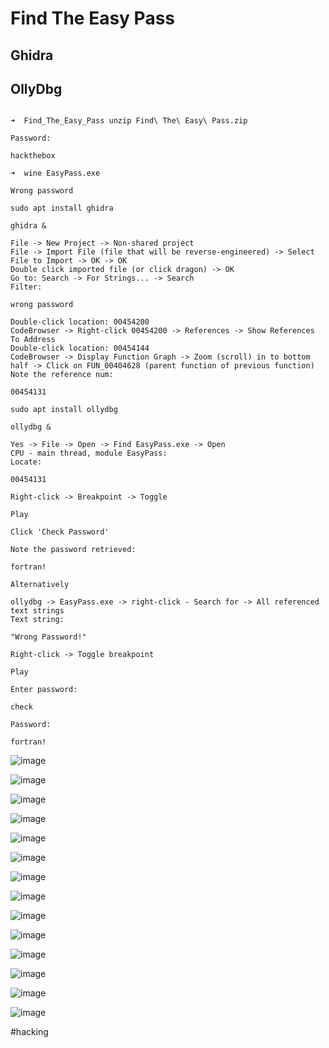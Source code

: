 # Find The Easy Pass
## Ghidra
## OllyDbg
``````

➜  Find_The_Easy_Pass unzip Find\ The\ Easy\ Pass.zip

Password:

hackthebox

➜  wine EasyPass.exe 

Wrong password

sudo apt install ghidra

ghidra &

File -> New Project -> Non-shared project
File -> Import File (file that will be reverse-engineered) -> Select File to Import -> OK -> OK
Double click imported file (or click dragon) -> OK
Go to: Search -> For Strings... -> Search
Filter:

wrong password

Double-click location: 00454200
CodeBrowser -> Right-click 00454200 -> References -> Show References To Address
Double-click location: 00454144
CodeBrowser -> Display Function Graph -> Zoom (scroll) in to bottom half -> Click on FUN_00404628 (parent function of previous function)
Note the reference num:

00454131

sudo apt install ollydbg

ollydbg &

Yes -> File -> Open -> Find EasyPass.exe -> Open
CPU - main thread, module EasyPass:
Locate:

00454131

Right-click -> Breakpoint -> Toggle

Play

Click 'Check Password'

Note the password retrieved:

fortran!

Alternatively

ollydbg -> EasyPass.exe -> right-click - Search for -> All referenced text strings
Text string:

"Wrong Password!"

Right-click -> Toggle breakpoint

Play

Enter password:

check

Password:

fortran!

``````

![image](https://0xc0rvu5.github.io/docs/assets/images/20220621074458.png)

![image](https://0xc0rvu5.github.io/docs/assets/images/20220621074559.png)

![image](https://0xc0rvu5.github.io/docs/assets/images/20220621085331.png)

![image](https://0xc0rvu5.github.io/docs/assets/images/20220621080650.png)

![image](https://0xc0rvu5.github.io/docs/assets/images/20220621080841.png)

![image](https://0xc0rvu5.github.io/docs/assets/images/20220621080949.png)

![image](https://0xc0rvu5.github.io/docs/assets/images/20220621081031.png)

![image](https://0xc0rvu5.github.io/docs/assets/images/20220621081346.png)

![image](https://0xc0rvu5.github.io/docs/assets/images/20220621081844.png)

![image](https://0xc0rvu5.github.io/docs/assets/images/20220621081924.png)

![image](https://0xc0rvu5.github.io/docs/assets/images/20220621082741.png)

![image](https://0xc0rvu5.github.io/docs/assets/images/20220621082833.png)

![image](https://0xc0rvu5.github.io/docs/assets/images/20220621083220.png)

![image](https://0xc0rvu5.github.io/docs/assets/images/20220621084911.png)

#hacking

